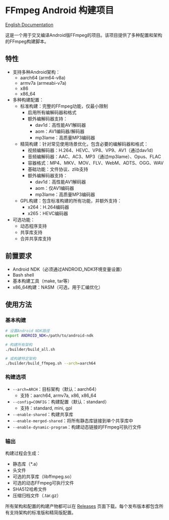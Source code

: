 # FFmpeg Android 构建项目

[English Documentation](./README.md)

这是一个用于交叉编译Android版FFmpeg的项目。该项目提供了多种配置和架构的FFmpeg构建脚本。

## 特性

- 支持多种Android架构：
  - aarch64 (arm64-v8a)
  - armv7a (armeabi-v7a)
  - x86
  - x86_64
- 多种构建配置：
  - 标准构建：完整的FFmpeg功能，仅最小限制
    - 启用所有编解码器和格式
    - 额外编解码器支持：
      - dav1d：高性能AV1解码器
      - aom：AV1编码器/解码器
      - mp3lame：高质量MP3编码器
  - 精简构建：针对常见使用场景优化，包含必要的编解码器和格式：
    - 视频编解码器：H.264、HEVC、VP8、VP9、AV1（通过dav1d）
    - 音频编解码器：AAC、AC3、MP3（通过mp3lame）、Opus、FLAC
    - 容器格式：MP4、MKV、MOV、FLV、WebM、ADTS、OGG、WAV
    - 基础功能：文件协议、zlib支持
    - 额外编解码器支持：
      - dav1d：高性能AV1解码器
      - aom：仅AV1编码器
      - mp3lame：高质量MP3编码器
  - GPL构建：包含标准构建的所有功能，并额外支持：
    - x264：H.264编码器
    - x265：HEVC编码器
- 可选功能：
  - 动态程序支持
  - 共享库支持
  - 合并共享库支持

## 前置要求

- Android NDK（必须通过ANDROID_NDK环境变量设置）
- Bash shell
- 基本构建工具（make, tar等）
- x86_64构建：NASM（可选，用于汇编优化）

## 使用方法

### 基本构建

```bash
# 设置Android NDK路径
export ANDROID_NDK=/path/to/android-ndk

# 构建所有架构
./builder/build_all.sh

# 或构建特定架构
./builder/build_ffmpeg.sh --arch=aarch64
```

### 构建选项

- `--arch=ARCH`：目标架构（默认：aarch64）
  - 支持：aarch64, armv7a, x86, x86_64
- `--config=CONFIG`：构建配置（默认：standard）
  - 支持：standard, mini, gpl
- `--enable-shared`：构建共享库
- `--enable-merged-shared`：将所有静态库链接到单个共享库中
- `--enable-dynamic-program`：构建动态链接的FFmpeg可执行文件

### 输出

构建过程会生成：
- 静态库（*.a）
- 头文件
- 可选的共享库（libffmpeg.so）
- 可选的动态FFmpeg可执行文件
- SHA512哈希文件
- 压缩归档文件（.tar.gz）

所有架构和配置的构建产物都可以在 [Releases](https://github.com/yearsyan/ffmpeg-android-build/releases) 页面下载。每个发布版本都包含所有支持架构的标准版和精简版配置。 
